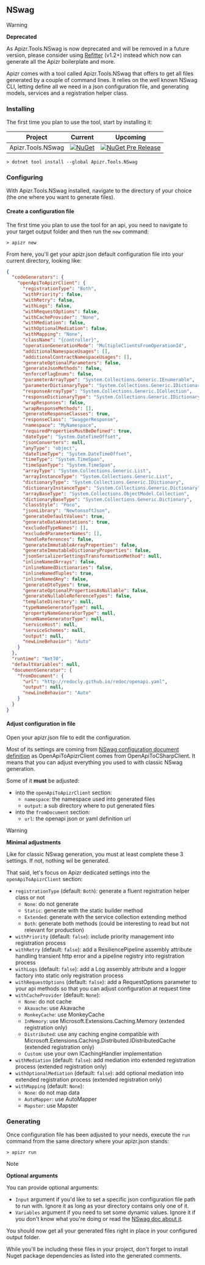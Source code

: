 ﻿## NSwag

>[!WARNING]
> **Deprecated**
> 
> As Apizr.Tools.NSwag is now deprecated and will be removed in a future version, please consider using [Refitter](tools_refitter.md) (v1.2+) instead which now can generate all the Apizr boilerplate and more.

Apizr comes with a tool called Apizr.Tools.NSwag that offers to get all files generated by a couple of command lines.
It relies on the well known NSwag CLI, letting define all we need in a json configuration file, and generating models, services and a registration helper class.

### Installing

The first time you plan to use the tool, start by installing it:

|Project|Current|Upcoming|
|-------|-----|-----|
|Apizr.Tools.NSwag|[![NuGet](https://img.shields.io/nuget/v/Apizr.Tools.NSwag.svg)](https://www.nuget.org/packages/Apizr.Tools.NSwag/)|[![NuGet Pre Release](https://img.shields.io/nuget/vpre/Apizr.Tools.NSwag.svg)](https://www.nuget.org/packages/Apizr.Tools.NSwag/)|

```console
> dotnet tool install --global Apizr.Tools.NSwag
```

### Configuring

With Apizr.Tools.NSwag installed, navigate to the directory of your choice (the one where you want to generate files).

#### Create a configuration file

The first time you plan to use the tool for an api, you need to navigate to your target output folder and then run the ```new``` command:

```console
> apizr new
```

From here, you'll get your apizr.json default configuration file into your current directory, looking like:

```json
{
  "codeGenerators": {
    "openApiToApizrClient": {
      "registrationType": "Both",
      "withPriority": false,
      "withRetry": false,
      "withLogs": false,
      "withRequestOptions": false,
      "withCacheProvider": "None",
      "withMediation": false,
      "withOptionalMediation": false,
      "withMapping": "None",
      "className": "{controller}",
      "operationGenerationMode": "MultipleClientsFromOperationId",
      "additionalNamespaceUsages": [],
      "additionalContractNamespaceUsages": [],
      "generateOptionalParameters": false,
      "generateJsonMethods": false,
      "enforceFlagEnums": false,
      "parameterArrayType": "System.Collections.Generic.IEnumerable",
      "parameterDictionaryType": "System.Collections.Generic.IDictionary",
      "responseArrayType": "System.Collections.Generic.ICollection",
      "responseDictionaryType": "System.Collections.Generic.IDictionary",
      "wrapResponses": false,
      "wrapResponseMethods": [],
      "generateResponseClasses": true,
      "responseClass": "SwaggerResponse",
      "namespace": "MyNamespace",
      "requiredPropertiesMustBeDefined": true,
      "dateType": "System.DateTimeOffset",
      "jsonConverters": null,
      "anyType": "object",
      "dateTimeType": "System.DateTimeOffset",
      "timeType": "System.TimeSpan",
      "timeSpanType": "System.TimeSpan",
      "arrayType": "System.Collections.Generic.List",
      "arrayInstanceType": "System.Collections.Generic.List",
      "dictionaryType": "System.Collections.Generic.IDictionary",
      "dictionaryInstanceType": "System.Collections.Generic.Dictionary",
      "arrayBaseType": "System.Collections.ObjectModel.Collection",
      "dictionaryBaseType": "System.Collections.Generic.Dictionary",
      "classStyle": "Poco",
      "jsonLibrary": "NewtonsoftJson",
      "generateDefaultValues": true,
      "generateDataAnnotations": true,
      "excludedTypeNames": [],
      "excludedParameterNames": [],
      "handleReferences": false,
      "generateImmutableArrayProperties": false,
      "generateImmutableDictionaryProperties": false,
      "jsonSerializerSettingsTransformationMethod": null,
      "inlineNamedArrays": false,
      "inlineNamedDictionaries": false,
      "inlineNamedTuples": true,
      "inlineNamedAny": false,
      "generateDtoTypes": true,
      "generateOptionalPropertiesAsNullable": false,
      "generateNullableReferenceTypes": false,
      "templateDirectory": null,
      "typeNameGeneratorType": null,
      "propertyNameGeneratorType": null,
      "enumNameGeneratorType": null,
      "serviceHost": null,
      "serviceSchemes": null,
      "output": null,
      "newLineBehavior": "Auto"
    }
  },
  "runtime": "Net70",
  "defaultVariables": null,
  "documentGenerator": {
    "fromDocument": {
      "url": "http://redocly.github.io/redoc/openapi.yaml",
      "output": null,
      "newLineBehavior": "Auto"
    }
  }
}
```

#### Adjust configuration in file

Open your apizr.json file to edit the configuration.

Most of its settings are coming from [NSwag configuration document definition](https://github.com/RicoSuter/NSwag/wiki/NSwag-Configuration-Document) as OpenApiToApizrClient comes from OpenApiToCSharpClient.
It means that you can adjust everything you used to with classic NSwag generation.

Some of it **must** be adjusted:
- into the ```openApiToApizrClient``` section:
  - ```namespace```: the namespace used into generated files
  - ```output```: a sub directory where to put generated files
- into the ```fromDocument``` section:
  - ```url```: the openapi json or yaml definition url

>[!WARNING]
>
>**Minimal adjustments**
>
>Like for classic NSwag generation, you must at least complete these 3 settings. If not, nothing wil be generated.

That said, let's focus on Apizr dedicated settings into the ```openApiToApizrClient``` section:
- ```registrationType``` (default: ```Both```): generate a fluent registration helper class or not
  - ```None```: do not generate
  - ```Static```: generate with the static builder method
  - ```Extended```: generate with the service collection extending method
  - ```Both```: generate both methods (could be interesting to read but not relevant for production)
- ```withPriority``` (default: ```false```): include priority management into registration process
- ```withRetry``` (default: ```false```): add a ResiliencePipeline assembly attribute handling transient http error and a pipeline registry into registration process
- ```withLogs``` (default: ```false```): add a Log assembly attribute and a logger factory into static only registration process
- ```withRequestOptions``` (default: ```false```): add a RequestOptions parameter to your api methods so that you can adjust configuration at request time
- ```withCacheProvider``` (default: ```None```): 
  - ```None```: do not cache
  - ```Akavache```: use Akavache
  - ```MonkeyCache```: use MonkeyCache
  - ```InMemory```: use Microsoft.Extensions.Caching.Memory (extended registration only)
  - ```Distributed```: use any caching engine compatible with Microsoft.Extensions.Caching.Distributed.IDistributedCache (extended registration only)
  - ```Custom```: use your own ICachingHandler implementation
- ```withMediation``` (default: ```false```): add mediation into extended registration process (extended registration only)
- ```withOptionalMediation``` (default: ```false```): add optional mediation into extended registration process (extended registration only)
- ```withMapping``` (default: ```None```): 
  - ```None```: do not map data
  - ```AutoMapper```: use AutoMapper
  - ```Mapster```: use Mapster

### Generating

Once configuration file has been adjusted to your needs, execute the ```run``` command from the same directory where your apizr.json stands:

```console
> apizr run
```

>[!NOTE]
>
>**Optional arguments**
>
> You can provide optional arguments:
> - ```Input``` argument if you'd like to set a specific json configuration file path to run with. Ignore it as long as your directory contains only one of it. 
> - ```Variables``` argument if you need to set some dynamic values. Ignore it if you don't know what you're doing or read the [NSwag doc about it](https://github.com/RicoSuter/NSwag/wiki/CommandLine#document-variables).

You should now get all your generated files right in place in your configured output folder.

While you'll be including these files in your project, don't forget to install Nuget package dependencies as listed into the generated comments.